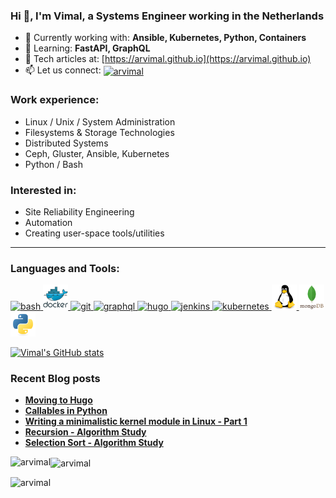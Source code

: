 
<h3 align="left"><b>Hi 👋, I'm Vimal, a Systems Engineer working in the Netherlands</b></h3>

- 🔭 Currently working with: **Ansible, Kubernetes, Python, Containers**
- 🌱 Learning: **FastAPI, GraphQL**
- 📝 Tech articles at: [https://arvimal.github.io](https://arvimal.github.io)
- 📫 Let us connect: <a href="https://linkedin.com/in/arvimal" target="blank"><img align="center" src="https://raw.githubusercontent.com/rahuldkjain/github-profile-readme-generator/master/src/images/icons/Social/linked-in-alt.svg" alt="arvimal" height="30" width="30" /></a>

<h3 align="left"><b>Work experience:</b></h3>

- Linux / Unix / System Administration
- Filesystems & Storage Technologies
- Distributed Systems
- Ceph, Gluster, Ansible, Kubernetes
- Python / Bash 

<h3 align="left"><b>Interested in:</b></h3>

- Site Reliability Engineering
- Automation
- Creating user-space tools/utilities

---

<h3 align="left"><b>Languages and Tools:</b></h3>
<p align="left"> <a href="https://www.gnu.org/software/bash/" target="_blank"> <img src="https://www.vectorlogo.zone/logos/gnu_bash/gnu_bash-icon.svg" alt="bash" width="40" height="40"/> </a> <a href="https://www.docker.com/" target="_blank"> <img src="https://raw.githubusercontent.com/devicons/devicon/master/icons/docker/docker-original-wordmark.svg" alt="docker" width="40" height="40"/> </a> <a href="https://git-scm.com/" target="_blank"> <img src="https://www.vectorlogo.zone/logos/git-scm/git-scm-icon.svg" alt="git" width="40" height="40"/> </a> <a href="https://graphql.org" target="_blank"> <img src="https://www.vectorlogo.zone/logos/graphql/graphql-icon.svg" alt="graphql" width="40" height="40"/> </a> <a href="https://gohugo.io/" target="_blank"> <img src="https://api.iconify.design/logos-hugo.svg" alt="hugo" width="40" height="40"/> </a> <a href="https://www.jenkins.io" target="_blank"> <img src="https://www.vectorlogo.zone/logos/jenkins/jenkins-icon.svg" alt="jenkins" width="40" height="40"/> </a> <a href="https://kubernetes.io" target="_blank"> <img src="https://www.vectorlogo.zone/logos/kubernetes/kubernetes-icon.svg" alt="kubernetes" width="40" height="40"/> </a> <a href="https://www.linux.org/" target="_blank"> <img src="https://raw.githubusercontent.com/devicons/devicon/master/icons/linux/linux-original.svg" alt="linux" width="40" height="40"/> </a> <a href="https://www.mongodb.com/" target="_blank"> <img src="https://raw.githubusercontent.com/devicons/devicon/master/icons/mongodb/mongodb-original-wordmark.svg" alt="mongodb" width="40" height="40"/> </a> <a href="https://www.python.org" target="_blank"> <img src="https://raw.githubusercontent.com/devicons/devicon/master/icons/python/python-original.svg" alt="python" width="40" height="40"/> </a> </p>



[![Vimal's GitHub stats](https://github-readme-stats.vercel.app/api?username=arvimal)](https://github.com/anuraghazra/github-readme-stats)

<!--START_SECTION:activity-->

<!--END_SECTION:activity-->

### <b>Recent Blog posts
<!-- BLOG-POST-LIST:START -->
- [Moving to Hugo](/posts/2021/05/moving_to_hugo/)
- [Callables in Python](/posts/2017/08/2017-08-09-callables-in-python/)
- [Writing a minimalistic kernel module in Linux - Part 1](/posts/2017/07/2017-07-27-writing-a-minimalistic-kernel-module-in-linux-part-1/)
- [Recursion - Algorithm Study](/posts/2017/06/2017-06-27-recursion-algorithm-study/)
- [Selection Sort - Algorithm Study](/posts/2017/02/2017-02-11-selection-sort-algorithm-study/)
<!-- BLOG-POST-LIST:END -->
</b>

<p><img align="left" src="https://github-readme-stats.vercel.app/api/top-langs?username=arvimal&show_icons=true&locale=en&layout=compact" alt="arvimal" /></p>


<p><img align="center" src="https://github-readme-streak-stats.herokuapp.com/?user=arvimal&" alt="arvimal" /></p>


<p align="left"> <img src="https://komarev.com/ghpvc/?username=arvimal&label=Profile%20views&color=0e75b6&style=flat" alt="arvimal" /> </p>


